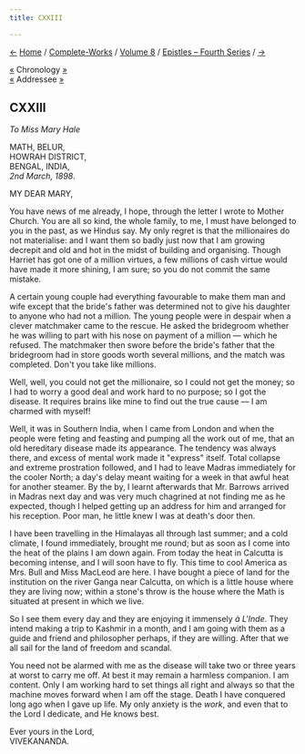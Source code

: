 ```yaml
---
title: CXXIII

---
```

<div>

[←](122_shashi.htm) [Home](../../../index.htm) /
[Complete-Works](../../complete_works.htm) / [Volume
8](../volume_8_contents.htm) / [Epistles – Fourth
Series](epistles_fourth_series_contents.htm) / [→](124_shashi.htm)

  

[«](122_shashi.htm) Chronology
[»](../../volume_9/letters_fifth_series/118_christina.htm)  
[«](../../volume_5/epistles_first_series/078_sister.htm) Addressee
[»](132_mary.htm)

## CXXIII

*To Miss Mary Hale*

MATH, BELUR,  
HOWRAH DISTRICT,  
BENGAL, INDIA,  
*2nd March, 1898*.

MY DEAR MARY,

You have news of me already, I hope, through the letter I wrote to
Mother Church. You are all so kind, the whole family, to me, I must have
belonged to you in the past, as we Hindus say. My only regret is that
the millionaires do not materialise: and I want them so badly just now
that I am growing decrepit and old and hot in the midst of building and
organising. Though Harriet has got one of a million virtues, a few
millions of cash virtue would have made it more shining, I am sure; so
you do not commit the same mistake.

A certain young couple had everything favourable to make them man and
wife except that the bride's father was determined not to give his
daughter to anyone who had not a million. The young people were in
despair when a clever matchmaker came to the rescue. He asked the
bridegroom whether he was willing to part with his nose on payment of a
million — which he refused. The matchmaker then swore before the bride's
father that the bridegroom had in store goods worth several millions,
and the match was completed. Don't you take like millions.

Well, well, you could not get the millionaire, so I could not get the
money; so I had to worry a good deal and work hard to no purpose; so I
got the disease. It requires brains like mine to find out the true cause
— I am charmed with myself!

Well, it was in Southern India, when I came from London and when the
people were feting and feasting and pumping all the work out of me, that
an old hereditary disease made its appearance. The tendency was always
there, and excess of mental work made it "express" itself. Total
collapse and extreme prostration followed, and I had to leave Madras
immediately for the cooler North; a day's delay meant waiting for a week
in that awful heat for another steamer. By the by, I learnt afterwards
that Mr. Barrows arrived in Madras next day and was very much chagrined
at not finding me as he expected, though I helped getting up an address
for him and arranged for his reception. Poor man, he little knew I was
at death's door then.

I have been travelling in the Himalayas all through last summer; and a
cold climate, I found immediately, brought me round; but as soon as I
come into the heat of the plains I am down again. From today the heat in
Calcutta is becoming intense, and I will soon have to fly. This time to
cool America as Mrs. Bull and Miss MacLeod are here. I have bought a
piece of land for the institution on the river Ganga near Calcutta, on
which is a little house where they are living now; within a stone's
throw is the house where the Math is situated at present in which we
live.

So I see them every day and they are enjoying it immensely *à L'Inde*.
They intend making a trip to Kashmir in a month, and I am going with
them as a guide and friend and philosopher perhaps, if they are willing.
After that we all sail for the land of freedom and scandal.

You need not be alarmed with me as the disease will take two or three
years at worst to carry me off. At best it may remain a harmless
companion. I am content. Only I am working hard to set things all right
and always so that the machine moves forward when I am off the stage.
Death I have conquered long ago when I gave up life. My only anxiety is
the *work*, and even that to the Lord I dedicate, and He knows best.

Ever yours in the Lord,  
VIVEKANANDA.

</div>
